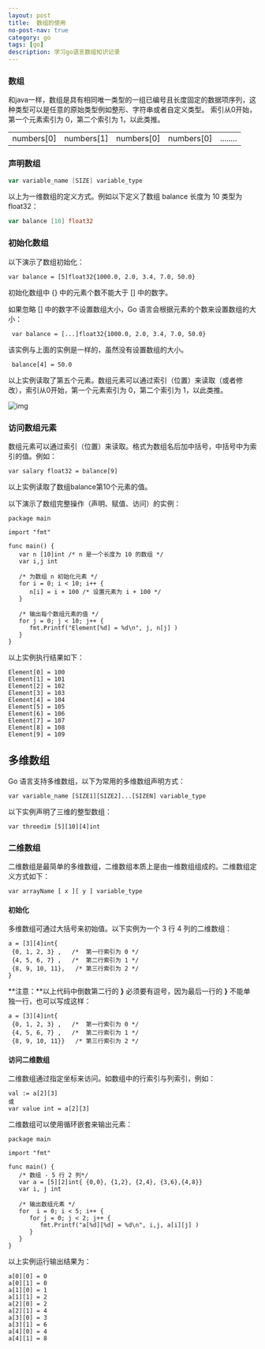 ```yaml
---
layout: post
title:  数组的使用
no-post-nav: true
category: go
tags: [go]
description: 学习go语言数组知识记录
---
```


### 数组

和java一样，数组是具有相同唯一类型的一组已编号且长度固定的数据项序列，这种类型可以是任意的原始类型例如整形、字符串或者自定义类型。
索引从0开始，第一个元素索引为 0，第二个索引为 1，以此类推。

|            |            |            |            |          |
| ---------- | :--------: | :--------: | :--------: | :------: |
| numbers[0] | numbers[1] | numbers[0] | numbers[0] | ........ |

### 声明数组

```go
var variable_name [SIZE] variable_type
```

以上为一维数组的定义方式。例如以下定义了数组 balance 长度为 10 类型为 float32：

```go
var balance [10] float32
```

### 初始化数组

以下演示了数组初始化：

```
var balance = [5]float32{1000.0, 2.0, 3.4, 7.0, 50.0}
```

初始化数组中 {} 中的元素个数不能大于 [] 中的数字。

如果忽略 [] 中的数字不设置数组大小，Go 语言会根据元素的个数来设置数组的大小：

```
 var balance = [...]float32{1000.0, 2.0, 3.4, 7.0, 50.0}
```

该实例与上面的实例是一样的，虽然没有设置数组的大小。

```
 balance[4] = 50.0
```

以上实例读取了第五个元素。数组元素可以通过索引（位置）来读取（或者修改），索引从0开始，第一个元素索引为 0，第二个索引为 1，以此类推。

![img](http://www.runoob.com/wp-content/uploads/2015/06/array_presentation.jpg)

### 访问数组元素

数组元素可以通过索引（位置）来读取。格式为数组名后加中括号，中括号中为索引的值。例如：

```
var salary float32 = balance[9]
```

以上实例读取了数组balance第10个元素的值。

以下演示了数组完整操作（声明、赋值、访问）的实例：

```
package main

import "fmt"

func main() {
   var n [10]int /* n 是一个长度为 10 的数组 */
   var i,j int

   /* 为数组 n 初始化元素 */         
   for i = 0; i < 10; i++ {
      n[i] = i + 100 /* 设置元素为 i + 100 */
   }

   /* 输出每个数组元素的值 */
   for j = 0; j < 10; j++ {
      fmt.Printf("Element[%d] = %d\n", j, n[j] )
   }
}
```

以上实例执行结果如下：

```
Element[0] = 100
Element[1] = 101
Element[2] = 102
Element[3] = 103
Element[4] = 104
Element[5] = 105
Element[6] = 106
Element[7] = 107
Element[8] = 108
Element[9] = 109
```

## 多维数组

Go 语言支持多维数组，以下为常用的多维数组声明方式：

```
var variable_name [SIZE1][SIZE2]...[SIZEN] variable_type
```

以下实例声明了三维的整型数组：

```
var threedim [5][10][4]int
```

### 二维数组

二维数组是最简单的多维数组，二维数组本质上是由一维数组组成的。二维数组定义方式如下：

```
var arrayName [ x ][ y ] variable_type
```

#### 初始化

多维数组可通过大括号来初始值。以下实例为一个 3 行 4 列的二维数组：

```
a = [3][4]int{  
 {0, 1, 2, 3} ,   /*  第一行索引为 0 */
 {4, 5, 6, 7} ,   /*  第二行索引为 1 */
 {8, 9, 10, 11},   /* 第三行索引为 2 */
}
```

**注意：**以上代码中倒数第二行的 **}** 必须要有逗号，因为最后一行的 **}** 不能单独一行，也可以写成这样：

```
a = [3][4]int{  
 {0, 1, 2, 3} ,   /*  第一行索引为 0 */
 {4, 5, 6, 7} ,   /*  第二行索引为 1 */
 {8, 9, 10, 11}}   /* 第三行索引为 2 */
```

#### 访问二维数组

二维数组通过指定坐标来访问。如数组中的行索引与列索引，例如：

```
val := a[2][3]
或
var value int = a[2][3]
```

二维数组可以使用循环嵌套来输出元素：

```
package main

import "fmt"

func main() {
   /* 数组 - 5 行 2 列*/
   var a = [5][2]int{ {0,0}, {1,2}, {2,4}, {3,6},{4,8}}
   var i, j int

   /* 输出数组元素 */
   for  i = 0; i < 5; i++ {
      for j = 0; j < 2; j++ {
         fmt.Printf("a[%d][%d] = %d\n", i,j, a[i][j] )
      }
   }
}
```

以上实例运行输出结果为：

```
a[0][0] = 0
a[0][1] = 0
a[1][0] = 1
a[1][1] = 2
a[2][0] = 2
a[2][1] = 4
a[3][0] = 3
a[3][1] = 6
a[4][0] = 4
a[4][1] = 8
```

